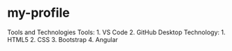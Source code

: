 # my-profile

Tools and Technologies
Tools:
    1. VS Code
    2. GitHub Desktop
Technology:
    1. HTML5
    2. CSS
    3. Bootstrap
    4. Angular